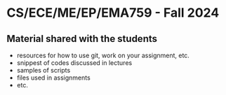 # CS/ECE/ME/EP/EMA759 - Fall 2024

## Material shared with the students
  - resources for how to use git, work on your assignment, etc.
  - snippest of codes discussed in lectures
  - samples of scripts 
  - files used in assignments
  - etc.
